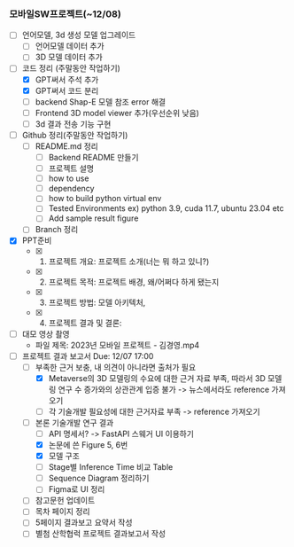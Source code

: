 ### 모바일SW프로젝트(~12/08)
- [ ] 언어모델, 3d 생성 모델 업그레이드
	- [ ] 언어모델 데이터 추가
	- [ ] 3D 모델 데이터 추가
- [ ] 코드 정리 (주말동안 작업하기)
	- [x] GPT써서 주석 추가
	- [x] GPT써서 코드 분리
	- [ ] backend Shap-E 모델 참조 error 해결
	- [ ] Frontend 3D model viewer 추가(우선순위 낮음)
	- [ ] 3d 결과 전송 기능 구현
- [ ] Github 정리(주말동안 작업하기)
	- [ ] README.md 정리
		- [ ] Backend README 만들기
		- [ ] 프로젝트 설명
		- [ ] how to use
		- [ ] dependency
		- [ ] how to build python virtual env
		- [ ] Tested Environments ex) python 3.9, cuda 11.7, ubuntu 23.04 etc
		- [ ] Add sample result figure
	- [ ] Branch 정리
- [x] PPT준비
	- [x] 1. 프로젝트 개요: 프로젝트 소개(너는 뭐 하고 있니?)
	- [x] 2. 프로젝트 목적: 프로젝트 배경, 왜/어쩌다 하게 됐는지
	- [x] 3. 프로젝트 방법: 모델 아키텍처, 
	- [x] 4. 프로젝트 결과 및 결론: 
- [ ] 대모 영상 촬영
	- 파일 제목: 2023년 모바일 프로젝트 - 김경영.mp4
- [ ] 프로젝트 결과 보고서 Due: 12/07 17:00
	- [ ] 부족한 근거 보충, 내 의견이 아니라면 출처가 필요
		- [x] Metaverse의 3D 모델링의 수요에 대한 근거 자료 부족, 따라서 3D 모델링 연구 수 증가와의 상관관계 입증 불가  -> 뉴스에서라도 reference 가져오기
		- [ ] 각 기술개발 필요성에 대한 근거자료 부족 -> reference 가져오기
	- [ ] 본론 기술개발 연구 결과
		- [ ] API 명세서? -> FastAPI 스웨거 UI 이용하기
		- [x] 논문에 쓴 Figure 5, 6번
		- [x] 모델 구조
		- [ ] Stage별 Inference Time 비교 Table
		- [ ] Sequence Diagram 정리하기
		- [ ] Figma로 UI 정리
	- [ ] 참고문헌 업데이트
	- [ ] 목차 페이지 정리
	- [ ] 5페이지 결과보고 요약서 작성
	- [ ] 별첨 산학협럭 프로젝트 결과보고서 작성